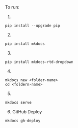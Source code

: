To run:

1. 
```
pip install --upgrade pip
```
2. 
```
pip install mkdocs
```
3. 
```
pip install mkdocs-rtd-dropdown
```
4. 
```
mkdocs new <folder-name>
cd <foldern-name>
```
5. 
```
mkdocs serve
```
6. GitHub Deploy
```
mkdocs gh-deploy
```
